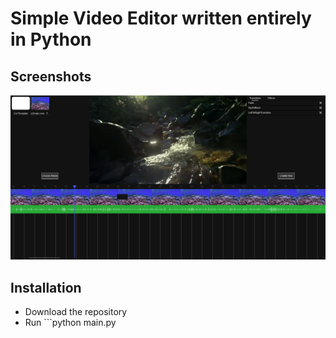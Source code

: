 
# Simple Video Editor written entirely in Python

## Screenshots

![App Screenshot](Screenshots/Screenshot1.png)


## Installation

- Download the repository
- Run ```python
  main.py
```


